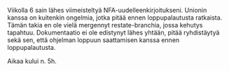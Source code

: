 Viikolla 6 sain lähes viimeisteltyä NFA-uudelleenkirjoitukseni. Unionin kanssa on kuitenkin ongelmia, jotka pitää ennen
loppupalautusta ratkaista. Tämän takia en ole vielä mergennyt restate-branchia, jossa kehutys tapahtuu. 
Dokumentaatio ei ole edistynyt lähes yhtään, pitää ryhdistäytyä sekä sen, että ohjelman loppuun
saattamisen kanssa ennen loppupalautusta.

Aikaa kului n. 5h.
